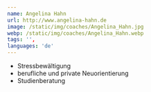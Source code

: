 ```yaml
---
name: Angelina Hahn
url: http://www.angelina-hahn.de
image: /static/img/coaches/Angelina_Hahn.jpg
webp: /static/img/coaches/Angelina_Hahn.webp
tags: '',
languages: 'de'
---
```


<ul><li>Stressbewältigung</li><li>berufliche und private Neuorientierung</li><li>Studienberatung</li></ul>